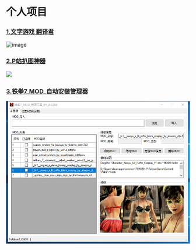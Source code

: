 # 个人项目
### [1.文字游戏 翻译君](https://github.com/sh2288/krkr_translator)
![image](https://github.com/sh2288/krkr_translator/raw/master/img/%E5%9B%BE%E5%83%8F-7.png)
### [2.P站扒图神器](https://github.com/sh2288/pixiv_downloader_shell)
![](https://github.com/sh2288/pixiv_downloader_shell/blob/master/img/P%E7%AB%99%E6%89%92%E5%9B%BE%E7%A5%9E%E5%99%A8_%E5%B0%81%E9%9D%A2.png)
### [3.铁拳7_MOD_自动安装管理器](https://github.com/sh2288/tekken7_mod_manager)
![image](https://github.com/sh2288/tekken7_mod_manager/raw/master/QQ%E5%9B%BE%E7%89%8720190909131357.png)
